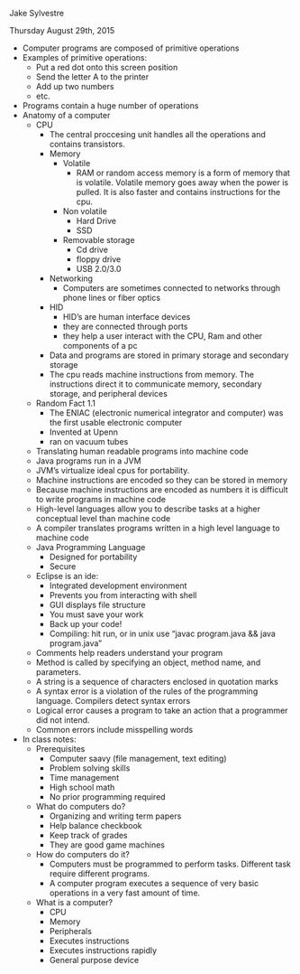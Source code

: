  

Jake Sylvestre

 Thursday August 29th, 2015

* Computer programs are composed of primitive operations
* Examples of primitive operations:
  * Put a red dot onto this screen position
  * Send the letter A to the printer
  * Add up two numbers
  * etc.
* Programs contain a huge number of operations
* Anatomy of a computer
  * CPU
    * The central proccesing unit handles all the operations and contains transistors.
    * Memory
      * Volatile
        * RAM or random access memory is a form of memory that is volatile. Volatile memory goes away when the power is pulled. It is also faster and contains instructions for the cpu.
      * Non volatile
        * Hard Drive
        * SSD
      * Removable storage
        * Cd drive
        * floppy drive
        * USB 2.0/3.0
    * Networking
      * Computers are sometimes connected to networks through phone lines or fiber optics
    * HID
      * HID’s are human interface devices
      * they are connected through ports
      * they help a user interact with the CPU, Ram and other components of a pc
    * Data and programs are stored in primary storage and secondary storage
    * The cpu reads machine instructions from memory. The instructions direct it to communicate memory, secondary storage, and peripheral devices
  * Random Fact 1.1
    * The ENIAC (electronic numerical integrator and computer) was the first usable electronic computer
    * Invented at Upenn
    * ran on vacuum tubes
  * Translating human readable programs into machine code
  * Java programs run in a JVM
  * JVM’s virtualize ideal cpus for portability.
  * Machine instructions are encoded so they can be stored in memory
  * Because machine instructions are encoded as numbers it is difficult to write programs in machine code
  * High-level languages allow you to describe tasks at a higher conceptual level than machine code
  * A compiler translates programs written in a high level language to machine code
  * Java Programming Language
    * Designed for portability
    * Secure
  * Eclipse is an ide:
    * Integrated development environment
    * Prevents you from interacting with shell
    * GUI displays file structure
    * You must save your work
    * Back up your code!
    * Compiling: hit run, or in unix use “javac program.java && java program.java”
  * Comments help readers understand your program
  * Method is called by specifying an object, method name, and parameters.
  * A string is a sequence of characters enclosed in quotation marks
  * A syntax error is a violation of the rules of the programming language. Compilers detect syntax errors
  * Logical error causes a program to take an action that a programmer did not intend.
  * Common errors include misspelling words
* In class notes:
  * Prerequisites
    * Computer saavy (file management, text editing)
    * Problem solving skills
    * Time management
    * High school math
    * No prior programming required
  * What do computers do?
    * Organizing and writing term papers
    * Help balance checkbook
    * Keep track of grades
    * They are good game machines
  * How do computers do it?
    * Computers must be programmed to perform tasks. Different task require different programs.
    * A computer program executes a sequence of very basic operations in a very fast amount of time.
  * What is a computer?
    * CPU
    * Memory
    * Peripherals
    * Executes instructions
    * Executes instructions rapidly
    * General purpose device 
